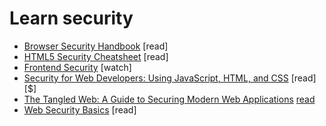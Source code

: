 # Learn security

* [Browser Security Handbook](https://code.google.com/p/browsersec/wiki/Main) [read]
* [HTML5 Security Cheatsheet](https://html5sec.org/#javascript) [read]
* [Frontend Security](https://mikewest.org/2013/09/frontend-security-frontendconf-2013) [watch]
* [Security for Web Developers: Using JavaScript, HTML, and CSS](http://www.amazon.com/Security-Web-Developers-Using-JavaScript/dp/1491928646/ref=sr_1_11) [read][$]
* [The Tangled Web: A Guide to Securing Modern Web Applications](http://lcamtuf.coredump.cx/tangled/) [read]($)
* [Web Security Basics](https://github.com/vasanthk/web-security-basics) [read]






















 






